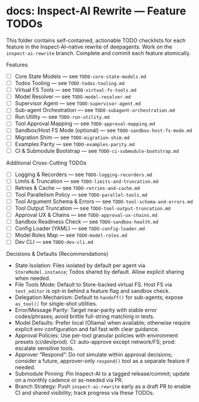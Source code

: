# docs: Inspect-AI Rewrite — Feature TODOs

This folder contains self-contained, actionable TODO checklists for each feature in the Inspect-AI–native rewrite of deepagents. Work on the `inspect-ai-rewrite` branch. Complete and commit each feature atomically.

Features
- [ ] Core State Models — see `TODO-core-state-models.md`
- [ ] Todos Tooling — see `TODO-todos-tooling.md`
- [ ] Virtual FS Tools — see `TODO-virtual-fs-tools.md`
- [ ] Model Resolver — see `TODO-model-resolver.md`
- [ ] Supervisor Agent — see `TODO-supervisor-agent.md`
- [ ] Sub-agent Orchestration — see `TODO-subagent-orchestration.md`
- [ ] Run Utility — see `TODO-run-utility.md`
- [ ] Tool Approval Mapping — see `TODO-approval-mapping.md`
- [ ] Sandbox/Host FS Mode (optional) — see `TODO-sandbox-host-fs-mode.md`
- [ ] Migration Shim — see `TODO-migration-shim.md`
- [ ] Examples Parity — see `TODO-examples-parity.md`
- [ ] CI & Submodule Bootstrap — see `TODO-ci-submodule-bootstrap.md`

Additional Cross-Cutting TODOs
- [ ] Logging & Recorders — see `TODO-logging-recorders.md`
- [ ] Limits & Truncation — see `TODO-limits-and-truncation.md`
- [ ] Retries & Cache — see `TODO-retries-and-cache.md`
- [ ] Tool Parallelism Policy — see `TODO-parallel-tools.md`
- [ ] Tool Argument Schema & Errors — see `TODO-tool-schema-and-errors.md`
- [ ] Tool Output Truncation — see `TODO-tool-output-truncation.md`
- [ ] Approval UX & Chains — see `TODO-approval-ux-chains.md`
- [ ] Sandbox Readiness Check — see `TODO-sandbox-health.md`
- [ ] Config Loader (YAML) — see `TODO-config-loader.md`
- [ ] Model Roles Map — see `TODO-model-roles.md`
- [ ] Dev CLI — see `TODO-dev-cli.md`

Decisions & Defaults (Recommendations)
- State Isolation: Files isolated by default per agent via `StoreModel.instance`; Todos shared by default. Allow explicit sharing when needed.
- File Tools Mode: Default to Store-backed virtual FS. Host FS via `text_editor` is opt-in behind a feature flag and sandbox check.
- Delegation Mechanism: Default to `handoff()` for sub-agents; expose `as_tool()` for single-shot utilities.
- Error/Message Parity: Target near-parity with stable error codes/phrases; avoid brittle full-string matching in tests.
- Model Defaults: Prefer local (Ollama) when available; otherwise require explicit env configuration and fail fast with clear guidance.
- Approval Policies: Use per-tool granular policies with environment presets (ci/dev/prod). CI: auto-approve except network/FS; prod: escalate sensitive tools.
- Approver “Respond”: Do not simulate within approval decisions; consider a future, approver-only `respond()` tool as a separate feature if needed.
- Submodule Pinning: Pin Inspect-AI to a tagged release/commit; update on a monthly cadence or as-needed via PR.
- Branch Strategy: Push `inspect-ai-rewrite` early as a draft PR to enable CI and shared visibility; track progress via these TODOs.
